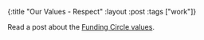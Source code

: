 {:title "Our Values - Respect"
:layout :post
:tags ["work"]}

Read a post about the [Funding Circle values][1].

[1]: https://engineering.fundingcircle.com/blog/2015/02/09/our-values-respect/
